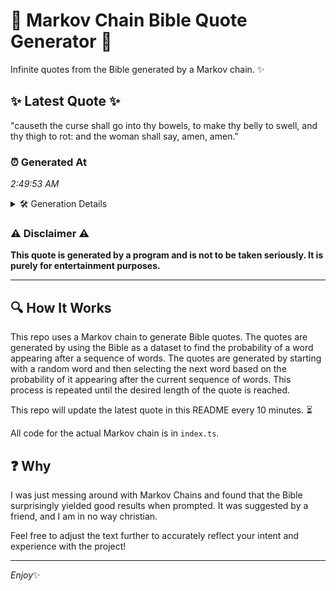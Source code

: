 # 📖 Markov Chain Bible Quote Generator 📖

Infinite quotes from the Bible generated by a Markov chain. ✨

## ✨ Latest Quote ✨
"causeth the curse shall go into thy bowels, to make thy belly to swell, and thy thigh to rot: and the woman shall say, amen, amen."

### ⏰ Generated At
*2:49:53 AM*

<details>
    <summary>🛠️ Generation Details</summary>
    <p>
        <strong>🌱 Seed:</strong> causeth<br>
        <strong>🔄 Iterations:</strong> 25<br>
        <strong>📜 Context History:</strong><br>[ causeth ]: the<br>[ causeth, the ]: curse<br>[ causeth, the, curse ]: shall<br>[ causeth, the, curse, shall ]: go<br>[ causeth, the, curse, shall, go ]: into<br>[ causeth, the, curse, shall, go, into ]: thy<br>[ the, curse, shall, go, into, thy ]: bowels,<br>[ curse, shall, go, into, thy, bowels, ]: to<br>[ shall, go, into, thy, bowels,, to ]: make<br>[ go, into, thy, bowels,, to, make ]: thy<br>[ into, thy, bowels,, to, make, thy ]: belly<br>[ thy, bowels,, to, make, thy, belly ]: to<br>[ bowels,, to, make, thy, belly, to ]: swell,<br>[ to, make, thy, belly, to, swell, ]: and<br>[ make, thy, belly, to, swell,, and ]: thy<br>[ thy, belly, to, swell,, and, thy ]: thigh<br>[ belly, to, swell,, and, thy, thigh ]: to<br>[ to, swell,, and, thy, thigh, to ]: rot:<br>[ swell,, and, thy, thigh, to, rot: ]: and<br>[ and, thy, thigh, to, rot:, and ]: the<br>[ thy, thigh, to, rot:, and, the ]: woman<br>[ thigh, to, rot:, and, the, woman ]: shall<br>[ to, rot:, and, the, woman, shall ]: say,<br>[ rot:, and, the, woman, shall, say, ]: amen,<br>[ and, the, woman, shall, say,, amen, ]: amen.<br>
    </p>
</details>

### ⚠️ Disclaimer ⚠️
**This quote is generated by a program and is not to be taken seriously. It is purely for entertainment purposes.**

---

## 🔍 How It Works

This repo uses a Markov chain to generate Bible quotes. The quotes are generated by using the Bible as a dataset to find the probability of a word appearing after a sequence of words. The quotes are generated by starting with a random word and then selecting the next word based on the probability of it appearing after the current sequence of words. This process is repeated until the desired length of the quote is reached.

This repo will update the latest quote in this README every 10 minutes. ⏳

All code for the actual Markov chain is in `index.ts`.

## ❓ Why

I was just messing around with Markov Chains and found that the Bible surprisingly yielded good results when prompted. 
It was suggested by a friend, and I am in no way christian.

Feel free to adjust the text further to accurately reflect your intent and experience with the project!

---

*Enjoy*✨
